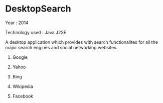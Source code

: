 # DesktopSearch

Year : 2014

Technology used : Java J2SE

A desktop application which provides with search functionalites for all the major search engines and social networking websites.

1. Google

2. Yahoo

3. Bing

4. Wikipedia

5. Facebook
